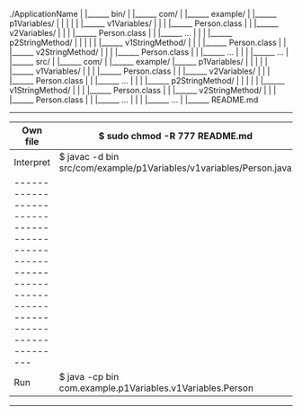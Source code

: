 ./ApplicationName
|
|______	bin/
|		|______	com/
|				|______	example/
|						|______	p1Variables/
|						|		|
|						|		|______	v1Variables/
|						|		|		|______	Person.class
|						|		|______ v2Variables/
|						|		|		|______ Person.class
|						|		|______	...
|						|
|						|______	p2StringMethod/
|						|		|
|						|		|______	v1StringMethod/
|						|		|		|______	Person.class
|						|		|______	v2StringMethod/
|						|		|		|______	Person.class
|						|		|______	...
|						|
|						|______	...
|
|______	src/
|		|______	com/
|				|______	example/
						|______	p1Variables/
|						|		|
|						|		|______	v1Variables/
|						|		|		|______	Person.class
|						|		|______ v2Variables/
|						|		|		|______ Person.class
|						|		|______	...
|						|
|						|______	p2StringMethod/
|						|		|
|						|		|______	v1StringMethod/
|						|		|		|______	Person.class
|						|		|______	v2StringMethod/
|						|		|		|______	Person.class
|						|		|______	...
|						|
|						|______	...
|
|______	README.md


-----------------------------------------------------------------------------------------------------
|Own file	|	$ sudo chmod -R 777 README.md														|
|-----------|---------------------------------------------------------------------------------------|
|Interpret	|	$ javac -d bin src/com/example/p1Variables/v1variables/Person.java					|
|---------------------------------------------------------------------------------------------------|
|Run		|	$ java -cp bin com.example.p1Variables.v1Variables.Person							|
-----------------------------------------------------------------------------------------------------